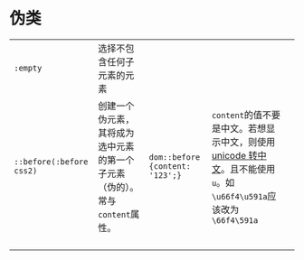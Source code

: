 # 伪类

|                          |                                                                             |                                 |                                                                                                                                                             |     |
| ------------------------ | --------------------------------------------------------------------------- | ------------------------------- | ----------------------------------------------------------------------------------------------------------------------------------------------------------- | --- |
| `:empty`                 | 选择不包含任何子元素的元素                                                  |                                 |                                                                                                                                                             |     |
| `::before(:before css2)` | 创建一个伪元素，其将成为选中元素的第一个子元素（伪的）。常与`content`属性。 | `dom::before {content: '123';}` | `content`的值不要是中文。若想显示中文，则使用[unicode 转中文](https://bejson.convert/unicode_chinese/)。且不能使用`u`。如`\u66f4\u591a`应该改为`\66f4\591a` |     |
|                          |                                                                             |                                 |                                                                                                                                                             |     |
|                          |                                                                             |                                 |                                                                                                                                                             |     |
|                          |                                                                             |                                 |                                                                                                                                                             |     |
|                          |                                                                             |                                 |                                                                                                                                                             |     |
